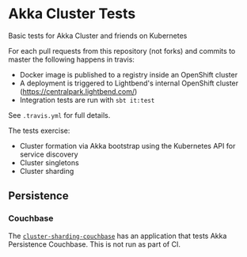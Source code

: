 # Akka Cluster Tests

Basic tests for Akka Cluster and friends on Kubernetes

For each pull requests from this repository (not forks) and commits to master the following happens in travis:

* Docker image is published to a registry inside an OpenShift cluster
* A deployment is triggered to Lightbend's internal OpenShift cluster (https://centralpark.lightbend.com/)
* Integration tests are run with `sbt it:test`

See `.travis.yml` for full details.

The tests exercise:

* Cluster formation via Akka bootstrap using the Kubernetes API for service discovery
* Cluster singletons
* Cluster sharding

## Persistence

### Couchbase

The [`cluster-sharding-couchbase`](cluster-sharding-couchbase/README.md) has an application that tests Akka Persistence Couchbase. This is
not run as part of CI.







